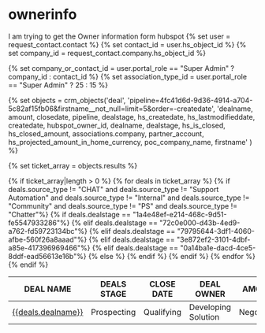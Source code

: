 # ownerinfo
I am trying to get the Owner information form hubspot
{% set user = request_contact.contact %}
{% set contact_id = user.hs_object_id %} 
{% set company_id = request_contact.company.hs_object_id %} 

<!-- Determine the appropriate search criteria based on the logged in Contact's "portal_role" value.  -->
{% set company_or_contact_id = user.portal_role == "Super Admin" ? company_id : contact_id %}
{% set association_type_id = user.portal_role == "Super Admin" ? 25 : 15 %}

{% set objects = crm_objects('deal', 'pipeline=4fc41d6d-9d36-4914-a704-5c82af15fb06&firstname__not_null=limit=5&order=-createdate', 'dealname, amount, closedate, pipeline, dealstage, hs_createdate, hs_lastmodifieddate,
  createdate, hubspot_owner_id, dealname, dealstage, hs_is_closed, hs_closed_amount, associations.company, partner_account, hs_projected_amount_in_home_currency, poc_company_name, firstname' ) %}

{% set ticket_array = objects.results %}

<table id="dealtable" class="table table-hover ticket-table">
    			<thead>
				<tr class="header-row">
          <th scope="col">DEAL NAME</th>
					<th scope="col">DEALS STAGE</th>
					<th scope="col">CLOSE DATE</th>
					<th scope="col">DEAL OWNER</th>
					<th scope="col">AMOUNT</th>   
				</tr>
			</thead>
        	<tbody>
      {% if ticket_array|length > 0 %} 
      {% for deals in ticket_array %}
      {% if deals.source_type != "CHAT" and deals.source_type != "Support Automation" and deals.source_type != "Internal"
      and deals.source_type != "Community" and deals.source_type != "PS" and deals.source_type != "Chatter"%}
				<tr scope="row">
          <td data-label="DEAL NAME" class="gray-cell">
						 <a href="https://app.hubspot.com/contacts/7475627/deal/{{deals.id}}" target="_blank">{{deals.dealname}}</a>
          </td>  
        {% if deals.dealstage == "1a4e48ef-e214-468c-9d51-fe5547933286"%}
					<td data-label="DEAL STAGE">
           <span class="badge badge-pill p1">Prospecting</span>
          </td>
         {% elif deals.dealstage == "72c0e000-d43b-4ed9-a762-fd59723134bc"%}
					<td data-label="DEAL STAGE">
           <span class="badge badge-pill p2">Qualifying</span>
          </td>
         {% elif deals.dealstage == "79795644-3df1-4060-afbe-560f26a8aaad"%}
					<td data-label="DEAL STAGE">
           <span class="badge badge-pill p3">Developing Solution</span>
          </td>
         {% elif deals.dealstage == "3e872ef2-3101-4dbf-a85e-417396969466"%}
					<td data-label="DEAL STAGE">
           <span class="badge badge-pill p4">Negotiating</span>
          </td>
         {% elif deals.dealstage == "0a14ba1e-dacd-4ce5-8ddf-ead56613e16b"%}
					<td data-label="DEAL STAGE">
           <span class="badge badge-pill p5">Won</span>
          </td>
         {% else %}
          <td data-label="DEAL STAGE">
            {{deals.dealstage}}
          </td>
         {% endif %}         
         <td data-label="CLOSE DATE" class="gray-cell">{{deals.closedate}}</td>  
         <td id="idProperty" data-label="DEAL OWNER"class="gray-cell">{{deals.closedate}}</td>
         <td data-label="AMOUNT" class="gray-cell">{{deals.amount}}</td> 
				</tr>
    {% endif %}
    {% endfor %}
    {% endif %}
    </tbody>
  </table>  

